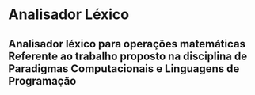 # Analisador Léxico

## Analisador léxico para operações matemáticas Referente ao trabalho proposto na disciplina de Paradigmas Computacionais e Linguagens de Programação

